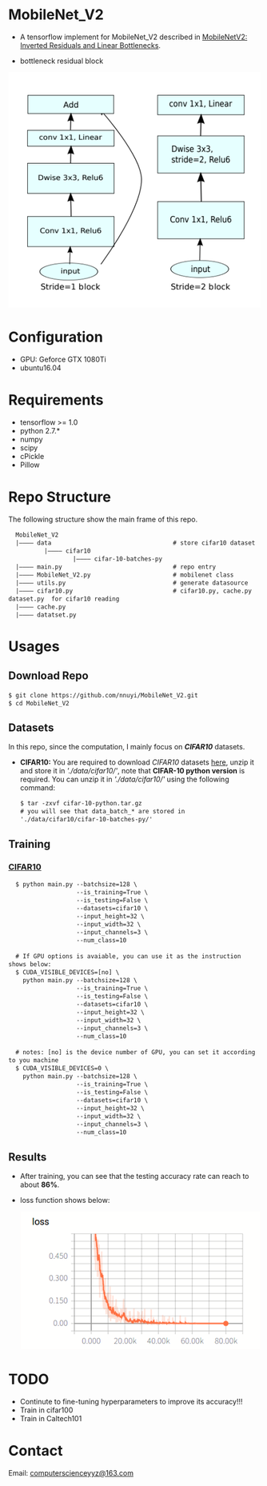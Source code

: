 # MobileNet_V2
  - A tensorflow implement for MobileNet_V2 described in [MobileNetV2: Inverted Residuals and Linear Bottlenecks](https://arxiv.org/pdf/1801.04381.pdf). 
  
  - bottleneck residual block
  
  <p align='center'><img src='./figure/bottleneck_residual_block.png'/></p>

# Configuration
  - GPU: Geforce GTX 1080Ti
  - ubuntu16.04

# Requirements
  - tensorflow >= 1.0
  - python 2.7.*
  - numpy
  - scipy
  - cPickle
  - Pillow
  
# Repo Structure
  The following structure show the main frame of this repo.
  
```text
  MobileNet_V2
  |———— data                                  # store cifar10 dataset
          |———— cifar10
                  |———— cifar-10-batches-py
  |———— main.py                               # repo entry
  |———— MobileNet_V2.py                       # mobilenet class
  |———— utils.py                              # generate datasource
  |———— cifar10.py                            # cifar10.py, cache.py dataset.py  for cifar10 reading
  |———— cache.py
  |———— datatset.py
```

# Usages
## Download Repo
    $ git clone https://github.com/nnuyi/MobileNet_V2.git
    $ cd MobileNet_V2

## Datasets
  In this repo, since the computation, I mainly focus on ***CIFAR10*** datasets.
  
  - **CIFAR10:** You are required to download *CIFAR10* datasets [here](https://www.cs.toronto.edu/~kriz/cifar.html), unzip it and store it in *'./data/cifar10/'*, note that **CIFAR-10 python version** is required. You can unzip it in *'./data/cifar10/'* using the following command:
  
        $ tar -zxvf cifar-10-python.tar.gz
        # you will see that data_batch_* are stored in './data/cifar10/cifar-10-batches-py/'
  
## Training
### [CIFAR10](https://www.cs.toronto.edu/~kriz/cifar.html)

      $ python main.py --batchsize=128 \
                       --is_training=True \
                       --is_testing=False \ 
                       --datasets=cifar10 \
                       --input_height=32 \
                       --input_width=32 \
                       --input_channels=3 \
                       --num_class=10
      
      # If GPU options is avaiable, you can use it as the instruction shows below:
      $ CUDA_VISIBLE_DEVICES=[no] \
        python main.py --batchsize=128 \
                       --is_training=True \
                       --is_testing=False \ 
                       --datasets=cifar10 \
                       --input_height=32 \
                       --input_width=32 \
                       --input_channels=3 \
                       --num_class=10
      
      # notes: [no] is the device number of GPU, you can set it according to you machine
      $ CUDA_VISIBLE_DEVICES=0 \
        python main.py --batchsize=128 \
                       --is_training=True \
                       --is_testing=False \ 
                       --datasets=cifar10 \
                       --input_height=32 \
                       --input_width=32 \
                       --input_channels=3 \
                       --num_class=10

## Results
  - After training, you can see that the testing accuracy rate can reach to about **86%**.
  - loss function shows below:
    
    <p align='center'><img src='./figure/loss_function.png'/></p>

# TODO
  - Continute to fine-tuning hyperparameters to improve its accuracy!!!
  - Train in cifar100
  - Train in Caltech101

# Contact
  Email: computerscienceyyz@163.com
